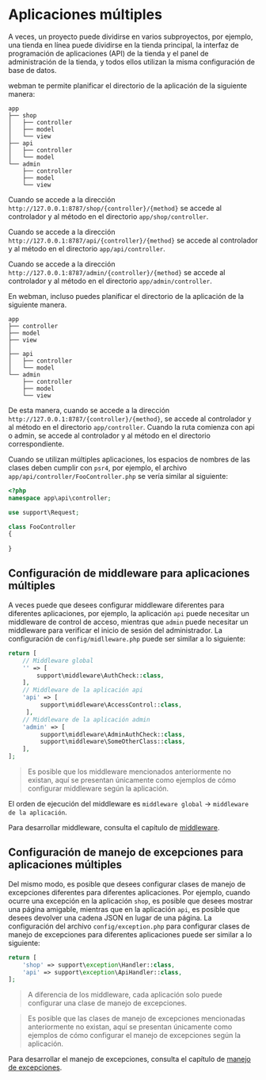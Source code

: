 # Aplicaciones múltiples
A veces, un proyecto puede dividirse en varios subproyectos, por ejemplo, una tienda en línea puede dividirse en la tienda principal, la interfaz de programación de aplicaciones (API) de la tienda y el panel de administración de la tienda, y todos ellos utilizan la misma configuración de base de datos.

webman te permite planificar el directorio de la aplicación de la siguiente manera:
``` 
app 
├── shop
│   ├── controller
│   ├── model
│   └── view
├── api
│   ├── controller
│   └── model
└── admin
    ├── controller
    ├── model
    └── view
``` 
Cuando se accede a la dirección `http://127.0.0.1:8787/shop/{controller}/{method}` se accede al controlador y al método en el directorio `app/shop/controller`.

Cuando se accede a la dirección `http://127.0.0.1:8787/api/{controller}/{method}` se accede al controlador y al método en el directorio `app/api/controller`.

Cuando se accede a la dirección `http://127.0.0.1:8787/admin/{controller}/{method}` se accede al controlador y al método en el directorio `app/admin/controller`.

En webman, incluso puedes planificar el directorio de la aplicación de la siguiente manera.
``` 
app 
├── controller
├── model
├── view
│ 
├── api
│   ├── controller
│   └── model
└── admin
    ├── controller
    ├── model
    └── view
``` 
De esta manera, cuando se accede a la dirección `http://127.0.0.1:8787/{controller}/{method}`, se accede al controlador y al método en el directorio `app/controller`. Cuando la ruta comienza con api o admin, se accede al controlador y al método en el directorio correspondiente.

Cuando se utilizan múltiples aplicaciones, los espacios de nombres de las clases deben cumplir con `psr4`, por ejemplo, el archivo `app/api/controller/FooController.php` se vería similar al siguiente:
``` php
<?php
namespace app\api\controller;

use support\Request;

class FooController
{
    
}
```

## Configuración de middleware para aplicaciones múltiples
A veces puede que desees configurar middleware diferentes para diferentes aplicaciones, por ejemplo, la aplicación `api` puede necesitar un middleware de control de acceso, mientras que `admin` puede necesitar un middleware para verificar el inicio de sesión del administrador. La configuración de `config/midlleware.php` puede ser similar a lo siguiente:
``` php
return [
    // Middleware global
    '' => [
        support\middleware\AuthCheck::class,
    ],
    // Middleware de la aplicación api
    'api' => [
         support\middleware\AccessControl::class,
     ],
    // Middleware de la aplicación admin
    'admin' => [
         support\middleware\AdminAuthCheck::class,
         support\middleware\SomeOtherClass::class,
    ],
];
```
> Es posible que los middleware mencionados anteriormente no existan, aquí se presentan únicamente como ejemplos de cómo configurar middleware según la aplicación.

El orden de ejecución del middleware es `middleware global` -> `middleware de la aplicación`.

Para desarrollar middleware, consulta el capítulo de [middleware](middleware.md).

## Configuración de manejo de excepciones para aplicaciones múltiples
Del mismo modo, es posible que desees configurar clases de manejo de excepciones diferentes para diferentes aplicaciones. Por ejemplo, cuando ocurre una excepción en la aplicación `shop`, es posible que desees mostrar una página amigable, mientras que en la aplicación `api`, es posible que desees devolver una cadena JSON en lugar de una página. La configuración del archivo `config/exception.php` para configurar clases de manejo de excepciones para diferentes aplicaciones puede ser similar a lo siguiente:
``` php
return [
    'shop' => support\exception\Handler::class,
    'api' => support\exception\ApiHandler::class,
];
```
> A diferencia de los middleware, cada aplicación solo puede configurar una clase de manejo de excepciones.

> Es posible que las clases de manejo de excepciones mencionadas anteriormente no existan, aquí se presentan únicamente como ejemplos de cómo configurar el manejo de excepciones según la aplicación.

Para desarrollar el manejo de excepciones, consulta el capítulo de [manejo de excepciones](exception.md).
